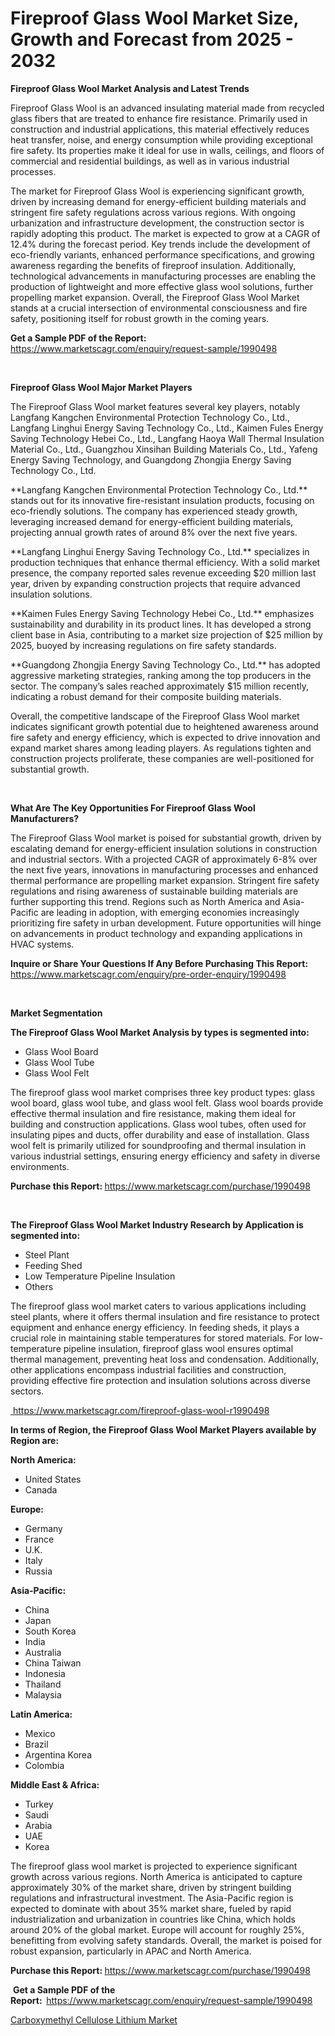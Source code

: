 <p><h1>Fireproof Glass Wool Market Size, Growth and Forecast from 2025 - 2032</h1></p><p><strong>Fireproof Glass Wool Market Analysis and Latest Trends</strong></p>
<p><p>Fireproof Glass Wool is an advanced insulating material made from recycled glass fibers that are treated to enhance fire resistance. Primarily used in construction and industrial applications, this material effectively reduces heat transfer, noise, and energy consumption while providing exceptional fire safety. Its properties make it ideal for use in walls, ceilings, and floors of commercial and residential buildings, as well as in various industrial processes.</p><p>The market for Fireproof Glass Wool is experiencing significant growth, driven by increasing demand for energy-efficient building materials and stringent fire safety regulations across various regions. With ongoing urbanization and infrastructure development, the construction sector is rapidly adopting this product. The market is expected to grow at a CAGR of 12.4% during the forecast period. Key trends include the development of eco-friendly variants, enhanced performance specifications, and growing awareness regarding the benefits of fireproof insulation. Additionally, technological advancements in manufacturing processes are enabling the production of lightweight and more effective glass wool solutions, further propelling market expansion. Overall, the Fireproof Glass Wool Market stands at a crucial intersection of environmental consciousness and fire safety, positioning itself for robust growth in the coming years.</p></p>
<p><strong>Get a Sample PDF of the Report:&nbsp;</strong> <a href="https://www.marketscagr.com/enquiry/request-sample/1990498?utm_campaign=3266&utm_medium=2&utm_source=Github&utm_content=ia&utm_term=03042025&utm_id=fireproof-glass-wool">https://www.marketscagr.com/enquiry/request-sample/1990498</a></p>
<p>&nbsp;</p>
<p><strong>Fireproof Glass Wool Major Market Players</strong></p>
<p><p>The Fireproof Glass Wool market features several key players, notably Langfang Kangchen Environmental Protection Technology Co., Ltd., Langfang Linghui Energy Saving Technology Co., Ltd., Kaimen Fules Energy Saving Technology Hebei Co., Ltd., Langfang Haoya Wall Thermal Insulation Material Co., Ltd., Guangzhou Xinsihan Building Materials Co., Ltd., Yafeng Energy Saving Technology, and Guangdong Zhongjia Energy Saving Technology Co., Ltd.</p><p>**Langfang Kangchen Environmental Protection Technology Co., Ltd.** stands out for its innovative fire-resistant insulation products, focusing on eco-friendly solutions. The company has experienced steady growth, leveraging increased demand for energy-efficient building materials, projecting annual growth rates of around 8% over the next five years. </p><p>**Langfang Linghui Energy Saving Technology Co., Ltd.** specializes in production techniques that enhance thermal efficiency. With a solid market presence, the company reported sales revenue exceeding $20 million last year, driven by expanding construction projects that require advanced insulation solutions.</p><p>**Kaimen Fules Energy Saving Technology Hebei Co., Ltd.** emphasizes sustainability and durability in its product lines. It has developed a strong client base in Asia, contributing to a market size projection of $25 million by 2025, buoyed by increasing regulations on fire safety standards.</p><p>**Guangdong Zhongjia Energy Saving Technology Co., Ltd.** has adopted aggressive marketing strategies, ranking among the top producers in the sector. The company’s sales reached approximately $15 million recently, indicating a robust demand for their composite building materials.</p><p>Overall, the competitive landscape of the Fireproof Glass Wool market indicates significant growth potential due to heightened awareness around fire safety and energy efficiency, which is expected to drive innovation and expand market shares among leading players. As regulations tighten and construction projects proliferate, these companies are well-positioned for substantial growth.</p></p>
<p>&nbsp;</p>
<p><strong>What Are The Key Opportunities For Fireproof Glass Wool Manufacturers?</strong></p>
<p><p>The Fireproof Glass Wool market is poised for substantial growth, driven by escalating demand for energy-efficient insulation solutions in construction and industrial sectors. With a projected CAGR of approximately 6-8% over the next five years, innovations in manufacturing processes and enhanced thermal performance are propelling market expansion. Stringent fire safety regulations and rising awareness of sustainable building materials are further supporting this trend. Regions such as North America and Asia-Pacific are leading in adoption, with emerging economies increasingly prioritizing fire safety in urban development. Future opportunities will hinge on advancements in product technology and expanding applications in HVAC systems.</p></p>
<p><strong>Inquire or Share Your Questions If Any Before Purchasing This Report:</strong> <a href="https://www.marketscagr.com/enquiry/pre-order-enquiry/1990498?utm_campaign=3266&utm_medium=2&utm_source=Github&utm_content=ia&utm_term=03042025&utm_id=fireproof-glass-wool">https://www.marketscagr.com/enquiry/pre-order-enquiry/1990498</a></p>
<p>&nbsp;</p>
<p><strong>Market Segmentation</strong></p>
<p><strong>The Fireproof Glass Wool Market Analysis by types is segmented into:</strong></p>
<p><ul><li>Glass Wool Board</li><li>Glass Wool Tube</li><li>Glass Wool Felt</li></ul></p>
<p><p>The fireproof glass wool market comprises three key product types: glass wool board, glass wool tube, and glass wool felt. Glass wool boards provide effective thermal insulation and fire resistance, making them ideal for building and construction applications. Glass wool tubes, often used for insulating pipes and ducts, offer durability and ease of installation. Glass wool felt is primarily utilized for soundproofing and thermal insulation in various industrial settings, ensuring energy efficiency and safety in diverse environments.</p></p>
<p><strong>Purchase this Report:&nbsp;</strong><a href="https://www.marketscagr.com/purchase/1990498?utm_campaign=3266&utm_medium=2&utm_source=Github&utm_content=ia&utm_term=03042025&utm_id=fireproof-glass-wool">https://www.marketscagr.com/purchase/1990498</a></p>
<p>&nbsp;</p>
<p><strong>The Fireproof Glass Wool Market Industry Research by Application is segmented into:</strong></p>
<p><ul><li>Steel Plant</li><li>Feeding Shed</li><li>Low Temperature Pipeline Insulation</li><li>Others</li></ul></p>
<p><p>The fireproof glass wool market caters to various applications including steel plants, where it offers thermal insulation and fire resistance to protect equipment and enhance energy efficiency. In feeding sheds, it plays a crucial role in maintaining stable temperatures for stored materials. For low-temperature pipeline insulation, fireproof glass wool ensures optimal thermal management, preventing heat loss and condensation. Additionally, other applications encompass industrial facilities and construction, providing effective fire protection and insulation solutions across diverse sectors.</p></p>
<p><a href="https://www.marketscagr.com/fireproof-glass-wool-r1990498?utm_campaign=3266&utm_medium=2&utm_source=Github&utm_content=ia&utm_term=03042025&utm_id=fireproof-glass-wool">&nbsp;https://www.marketscagr.com/fireproof-glass-wool-r1990498</a></p>
<p><strong>In terms of Region, the Fireproof Glass Wool Market Players available by Region are:</strong></p>
<p>
    <p> <strong> North America: </strong>
        <ul>
            <li>United States</li>
            <li>Canada</li>
        </ul>
        </p> 
    <p> <strong> Europe: </strong>
        <ul>
            <li>Germany</li>
            <li>France</li>
            <li>U.K.</li>
            <li>Italy</li>
            <li>Russia</li>
        </ul>
        </p> 
    <p> <strong> Asia-Pacific: </strong>
        <ul>
            <li>China</li>
            <li>Japan</li>
            <li>South Korea</li>
            <li>India</li>
            <li>Australia</li>
            <li>China Taiwan</li>
            <li>Indonesia</li>
            <li>Thailand</li>
            <li>Malaysia</li>
        </ul>
        </p> 
    <p> <strong> Latin America: </strong>
        <ul>
            <li>Mexico</li>
            <li>Brazil</li>
            <li>Argentina Korea</li>
            <li>Colombia</li>
        </ul>
        </p> 
    <p> <strong> Middle East & Africa: </strong>
        <ul>
            <li>Turkey</li>
            <li>Saudi</li>
            <li>Arabia</li>
            <li>UAE</li>
            <li>Korea</li>
        </ul>
    </p>
    </p>
<p><p>The fireproof glass wool market is projected to experience significant growth across various regions. North America is anticipated to capture approximately 30% of the market share, driven by stringent building regulations and infrastructural investment. The Asia-Pacific region is expected to dominate with about 35% market share, fueled by rapid industrialization and urbanization in countries like China, which holds around 20% of the global market. Europe will account for roughly 25%, benefitting from evolving safety standards. Overall, the market is poised for robust expansion, particularly in APAC and North America.</p></p>
<p><strong>Purchase this Report: </strong><a href="https://www.marketscagr.com/purchase/1990498?utm_campaign=3266&utm_medium=2&utm_source=Github&utm_content=ia&utm_term=03042025&utm_id=fireproof-glass-wool">https://www.marketscagr.com/purchase/1990498</a></p>
<p>&nbsp;<strong>Get a Sample PDF of the Report:&nbsp;&nbsp;</strong><a href="https://www.marketscagr.com/enquiry/request-sample/1990498?utm_campaign=3266&utm_medium=2&utm_source=Github&utm_content=ia&utm_term=03042025&utm_id=fireproof-glass-wool">https://www.marketscagr.com/enquiry/request-sample/1990498</a></p>
<p><strong></strong></p>
<p><p><a href="https://github.com/porstheftyux/Market-Research-Report-List-1/blob/main/carboxymethyl-cellulose-lithium-market.md?utm_campaign=3266&utm_medium=2&utm_source=Github&utm_content=ia&utm_term=03042025&utm_id=fireproof-glass-wool">Carboxymethyl Cellulose Lithium Market</a></p></p>